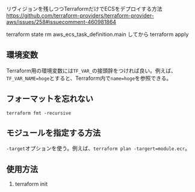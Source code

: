 リヴィジョンを残しつつTerraformだけでECSをデプロイする方法
https://github.com/terraform-providers/terraform-provider-aws/issues/258#issuecomment-460981864

terraform state rm aws_ecs_task_definition.main
してから
terraform apply

## 環境変数
Terraform用の環境変数には`TF_VAR_`の接頭辞をつければ良い。例えば、`TF_VAR_NAME=hoge`とすると、Terraform内で`name=hoge`を参照できる。

## フォーマットを忘れない
```
terraform fmt -recursive
```

## モジュールを指定する方法
`-target`オプションを使う。例えば、`terraform plan -targert=module.ecr`。

## 使用方法
1. terraform init
